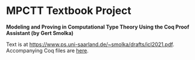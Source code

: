 # MPCTT Textbook Project
**Modeling and Proving in Computational Type Theory
Using the Coq Proof Assistant
(by Gert Smolka)**

Text is at https://www.ps.uni-saarland.de/~smolka/drafts/icl2021.pdf.  
Accompanying Coq files are [here](coq). 
